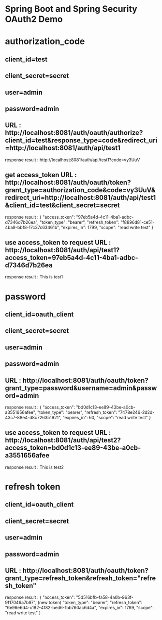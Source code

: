 # Spring Boot and Spring Security OAuth2 Demo

# authorization_code
  ## client_id=test
  ## client_secret=secret
  ## user=admin
  ## password=admin
  
  ## URL : http://localhost:8081/auth/oauth/authorize?client_id=test&response_type=code&redirect_uri=http://localhost:8081/auth/api/test1
  
  response result : http://localhost:8081/auth/api/test1?code=vy3UuV
  
  ## get access_token URL : http://localhost:8081/auth/oauth/token?grant_type=authorization_code&code=vy3UuV&redirect_uri=http://localhost:8081/auth/api/test1&client_id=test&client_secret=secret
  
  response result : 
  {
    "access_token": "97eb5a4d-4c11-4ba1-adbc-d7346d7b26ea",
    "token_type": "bearer",
    "refresh_token": "f8896d81-ce51-4ba9-bbf8-17c37c63461b",
    "expires_in": 1799,
    "scope": "read write test"
  }
  
  ## use access_token to request URL : http://localhost:8081/auth/api/test1?access_token=97eb5a4d-4c11-4ba1-adbc-d7346d7b26ea
  
  response result : This is test1
  
# password

  ## client_id=oauth_client
  ## client_secret=secret
  ## user=admin
  ## password=admin
  
  ## URL : http://localhost:8081/auth/oauth/token?grant_type=password&username=admin&password=admin
  
  response result :
  {
    "access_token": "bd0d1c13-ee89-43be-a0cb-a3551656afee",
    "token_type": "bearer",
    "refresh_token": "7478e246-2d2d-43c7-88e4-d8c726351921",
    "expires_in": 60,
    "scope": "read write test"
  }
  
  ## use access_token to request URL : http://localhost:8081/auth/api/test2?access_token=bd0d1c13-ee89-43be-a0cb-a3551656afee
  
  response result : This is test2
  
# refresh token

 ## client_id=oauth_client
 ## client_secret=secret
 ## user=admin
 ## password=admin
  
 ## URL : http://localhost:8081/auth/oauth/token?grant_type=refresh_token&refresh_token="refresh_token"
 
 response result :
 {
    "access_token": "5d516bfb-fa58-4a0b-963f-9f17046a7b97", (new token)
    "token_type": "bearer",
    "refresh_token": "6e96e6d4-c182-4182-bed6-1bb760ac6d4a",
    "expires_in": 1799,
    "scope": "read write test"
}
